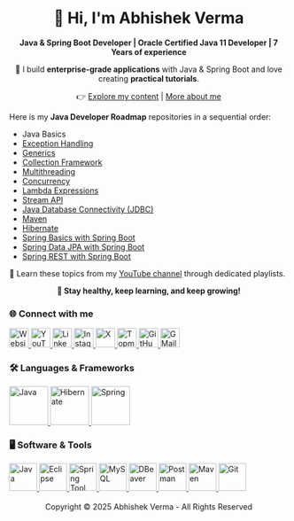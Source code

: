 <h1 align="center">👋 Hi, I'm Abhishek Verma</h1>

<p align="center">
    <b>Java & Spring Boot Developer | Oracle Certified Java 11 Developer | 7 Years of experience</b>
</p>

<p align="center">
🚀 I build <b>enterprise-grade applications</b> with Java & Spring Boot and love creating <b>practical tutorials</b>.
</p>

<p align="center">
👉 <a href="https://abhishekvermaa10.github.io" target="_blank">Explore my content</a> | <a href="https://abhishekvermaa10.github.io/about" target="_blank">More about me</a>
</p>

<p align="left">
    Here is my <b>Java Developer Roadmap</b> repositories in a sequential order:
<ul>
    <li>Java Basics</li>
    <li><a href="https://github.com/abhishekvermaa10/Exception-Handling"
        target="_blank">Exception Handling</a></li>
    <li><a href="https://github.com/abhishekvermaa10/Generics"
        target="_blank">Generics</a></li>
    <li><a href="https://github.com/abhishekvermaa10/Collection-Framework"
        target="_blank">Collection Framework</a></li>
    <li><a href="https://github.com/abhishekvermaa10/Multithreading"
        target="_blank">Multithreading</a></li>
    <li><a href="https://github.com/abhishekvermaa10/Concurrency"
        target="_blank">Concurrency</a></li>
    <li><a href="https://github.com/abhishekvermaa10/Lambdas"
        target="_blank">Lambda Expressions</a></li>
    <li><a href="https://github.com/abhishekvermaa10/Streams"
        target="_blank">Stream API</a></li>
    <li><a href="https://github.com/abhishekvermaa10/JDBC"
        target="_blank">Java Database Connectivity (JDBC)</a></li>
    <li><a href="https://github.com/abhishekvermaa10/Maven"
        target="_blank">Maven</a></li>
    <li><a href="https://github.com/abhishekvermaa10/Hibernate"
        target="_blank">Hibernate</a></li>
    <li><a href="https://github.com/abhishekvermaa10/Spring-Basics-with-Spring-Boot"
        target="_blank">Spring Basics with Spring Boot</a></li>
    <li><a href="https://github.com/abhishekvermaa10/Spring-Data"
        target="_blank">Spring Data JPA with Spring Boot</a></li>
    <li><a href="https://github.com/abhishekvermaa10/Spring-REST"
        target="_blank">Spring REST with Spring Boot</a></li>
</ul>
</p>

<p align="left">
🎥 Learn these topics from my <a href="https://www.youtube.com/@abhishekvermaa10" target="_blank">YouTube channel</a> through dedicated playlists.
</p>

<p align="center"><b>🚀 Stay healthy, keep learning, and keep growing!</b></p>

<h3 align="left">🌐 Connect with me</h3>
<div align="left">
    <a href="https://abhishekvermaa10.github.io" target="_blank">
  <img src="https://img.shields.io/static/v1?message=My Website&logo=internet-explorer&label=&color=6A5ACD&logoColor=white&labelColor=&style=for-the-badge" height="35" alt="Website" />
    </a>
    <a href="https://www.youtube.com/@abhishekvermaa10" target="_blank">
  <img src="https://img.shields.io/static/v1?message=YouTube&logo=youtube&label=&color=FF0000&logoColor=white&labelColor=&style=for-the-badge" height="35" alt="YouTube" />
    </a>
    <a href="https://linkedin.com/in/abhishekvermaa10" target="_blank">
  <img src="https://img.shields.io/static/v1?message=LinkedIn&logo=linkedin&label=&color=0A66C2&logoColor=white&labelColor=&style=for-the-badge" height="35" alt="LinkedIn" />
    </a>
    <a href="https://instagram.com/abhishekvermaa10" target="_blank">
  <img src="https://img.shields.io/static/v1?message=Instagram&logo=instagram&label=&color=E1306C&logoColor=white&labelColor=&style=for-the-badge" height="35" alt="Instagram />
    </a>
    <a href="https://x.com/ytabhishekverma" target="_blank">
  <img src="https://img.shields.io/static/v1?message=X&logo=x&label=&color=000000&logoColor=white&labelColor=&style=for-the-badge" height="35" alt="X" />
    </a>
  <a href="https://topmate.io/abhishekvermaa10" target="_blank">
  <img src="https://img.shields.io/static/v1?message=Topmate&logo=topmate&label=&color=FF6347&logoColor=white&labelColor=&style=for-the-badge" height="35" alt="Topmate" />
  </a>
    <a href="https://github.com/abhishekvermaa10" target="_blank">
  <img src="https://img.shields.io/static/v1?message=GitHub&logo=github&label=&color=181717&logoColor=white&labelColor=&style=for-the-badge" height="35" alt="GitHub" />
    </a>
    <a href="mailto:scaleupindiayt@gmail.com">
  <img src="https://img.shields.io/static/v1?message=Gmail&logo=gmail&label=&color=EA4335&logoColor=white&labelColor=&style=for-the-badge" height="35" alt="GMail" />
    </a>
</div>

<h3 align="left">🛠️ Languages & Frameworks</h3>
<div align="left">
<a href="https://www.java.com" target="_blank">
<img src="https://cdn.jsdelivr.net/gh/devicons/devicon@latest/icons/java/java-original-wordmark.svg" height="70" alt="Java" />
</a>
<a href="https://hibernate.org" target="_blank">
<img src="https://cdn.jsdelivr.net/gh/devicons/devicon@latest/icons/hibernate/hibernate-original-wordmark.svg" height="70" alt="Hibernate"  />
</a>
<a href="https://spring.io" target="_blank">
<img src="https://cdn.jsdelivr.net/gh/devicons/devicon@latest/icons/spring/spring-original-wordmark.svg"  height="70" alt="Spring"  />
</a>           
</div>

<h3 align="left">🖥️ Software & Tools</h3>
<div align="left">
<a href="https://www.oracle.com/in/java/technologies/downloads" target="_blank">
<img src="https://cdn.jsdelivr.net/gh/devicons/devicon@latest/icons/java/java-original.svg" height="50" alt="Java" />
</a>
<a href="https://www.eclipse.org/downloads" target="_blank">
<img src="https://cdn.jsdelivr.net/gh/devicons/devicon@latest/icons/eclipse/eclipse-original.svg" height="50" alt="Eclipse" />
</a>
<a href="https://spring.io/tools" target="_blank">
<img src="https://cdn.jsdelivr.net/gh/devicons/devicon@latest/icons/spring/spring-original.svg" height="50" alt="Spring Tool Suite" />
</a>
<a href="https://dev.mysql.com/downloads" target="_blank">
<img src="https://cdn.jsdelivr.net/gh/devicons/devicon@latest/icons/mysql/mysql-original.svg" height="50" alt="MySQL" />
</a>
<a href="https://dbeaver.io/download" target="_blank">
<img src="https://cdn.jsdelivr.net/gh/devicons/devicon@latest/icons/dbeaver/dbeaver-original.svg" height="50" alt="DBeaver" />
</a>
<a href="https://www.postman.com/downloads" target="_blank">
<img src="https://cdn.jsdelivr.net/gh/devicons/devicon@latest/icons/postman/postman-original.svg" height="50" alt="Postman" />
</a>
<a href="https://maven.apache.org" target="_blank">
<img src="https://cdn.jsdelivr.net/gh/devicons/devicon@latest/icons/maven/maven-original.svg" height="50" alt="Maven" />
</a> 
<a href="https://git-scm.com/downloads" target="_blank">
<img src="https://cdn.jsdelivr.net/gh/devicons/devicon@latest/icons/git/git-original.svg" height="50" alt="Git" /> 
</a>   
</div>
<br>
<div align="center">Copyright © 2025 Abhishek Verma - All Rights Reserved</div>
